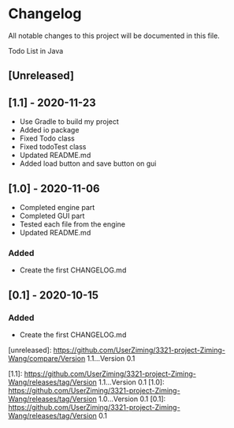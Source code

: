 # Changelog

All notable changes to this project will be documented in this file.

Todo List in Java

## [Unreleased]  

## [1.1] - 2020-11-23

- Use Gradle to build my project
- Added io package
- Fixed Todo class
- Fixed todoTest class
- Updated README.md
- Added load button and save button on gui

## [1.0] - 2020-11-06

- Completed engine part
- Completed GUI part
- Tested each file from the engine
- Updated README.md

### Added

- Create the first CHANGELOG.md

## [0.1] - 2020-10-15

### Added

- Create the first CHANGELOG.md

[unreleased]: https://github.com/UserZiming/3321-project-Ziming-Wang/compare/Version 1.1...Version 0.1

[1.1]: https://github.com/UserZiming/3321-project-Ziming-Wang/releases/tag/Version 1.1...Version 0.1
[1.0]: https://github.com/UserZiming/3321-project-Ziming-Wang/releases/tag/Version 1.0...Version 0.1
[0.1]: https://github.com/UserZiming/3321-project-Ziming-Wang/releases/tag/Version 0.1
